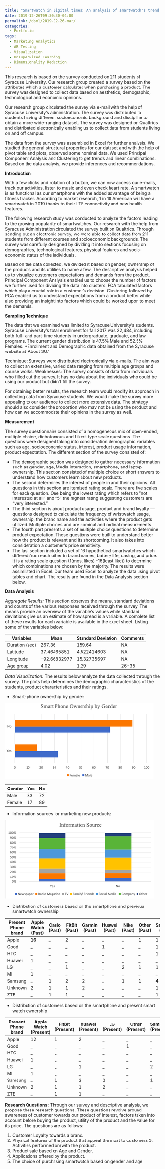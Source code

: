 ```yaml
---
title: "Smartwatch in Digital times: An analysis of smartwatch's trend at Syracuse University"
date: 2019-12-26T09:30:30-04:00
permalink: /dsml/2019-12-26-mar/
categories:
  - Portfolio
tags:
  - Marketing Analytics
  - AB Testing
  - Visualization
  - Unsupervised Learning
  - Dimensionality Reduction
---
```

This research is based on the survey conducted on 211 students of Syracuse University. Our research group created a survey based on the attributes which a customer calculates when purchasing a product. The survey was designed to collect data based on aesthetics, demographic, technological and economic opinions.

Our research group circulated the survey via e-mail with the help of Syracuse University’s administration. The survey was distributed to students having different socioeconomic background and discipline to obtain a more wide-ranging dataset. The survey was designed on Qualtrics and distributed electronically enabling us to collect data from students living on and off campus.

The data from the survey was assembled in Excel for further analysis. We studied the general structural properties for our dataset and with the help of pivot table and plots, observed some nominal data. We used Principal Component Analysis and Clustering to get trends and linear combinations. Based on the data analysis, we provide inferences and recommendations.

**Introduction**

With a few clicks and rotation of a button, we can now access our e-mails, track our activities, listen to music and even check heart rate. A smartwatch is as functional as our smartphone with the added advantage of being a fitness tracker. According to market research, 1 in 10 American will have a smartwatch in 2019 thanks to their LTE connectivity and new health features.

The following research study was conducted to analyze the factors leading to the growing popularity of smartwatches. Our research with the help from Syracuse Administration circulated the survey built on Qualtrics. Through sending out an electronic survey, we were able to collect data from 211 students from different courses and socioeconomic backgrounds. The survey was carefully designed by dividing it into sections focusing on demographics, technological features, physical features and socio-economic status of the individuals.

Based on the data collected, we divided it based on gender, ownership of the products and its utilities to name a few. The descriptive analysis helped us to visualize customer’s expectations and demands from the product. Principal Component Analysis enabled us to choose the number of factors we further used for dividing the data into clusters. PCA tabulated factors which play a crucial role in a customer’s decision. Clustering followed by PCA enabled us to understand expectations from a product better while also providing an insight into factors which could be worked upon to meet the demands.

**Sampling Technique**

The data that we examined was limited to Syracuse University’s students. Syracuse University’s total enrollment for fall 2017 was 22,484, including both full- and part-time students in undergraduate, graduate, and law programs. The current gender distribution is 47.5% Male and 52.5% Females.
*Enrollment and Demographic data obtained from the Syracuse website at ‘About SU.’

Technique: Surveys were distributed electronically via e-mails. The aim was to collect an extensive, varied data ranging from multiple age groups and course works.
Weaknesses: The survey consists of data from individuals who filled out the survey. It has no data about the individuals who could be using our product but didn’t fill the survey.

For obtaining better results, the research team would modify its approach in collecting data from Syracuse students. We would make the survey more appealing to our audience to collect more extensive data. The strategy should also consider the proportion who may not be using the product and how can we accommodate their opinions in the survey as well.

**Measurement**

The survey questionnaire consisted of a homogeneous mix of open-ended, multiple choice, dichotomous and Likert-type scale questions. The questions were designed taking into consideration demographic variables such as age, socioeconomic status, interest, product usage information, product expectation. The different section of the survey consisted of:

- The demographic section was designed to gather necessary information such as gender, age, Media interaction, smartphone, and laptop ownership. This section consisted of multiple choice or short answers to understand how customers learn about new products.
- The second determines the interest of people in and their opinions. All questions in this section are itemized rating scale. There are five scales for each question. One being the lowest rating which refers to “not interested at all” and “5” the highest rating suggesting customers are “very interested.”
- The third section is about product usage, product and brand loyalty — questions designed to calculate the frequency of wristwatch usage, ownership, the brand name and the activities where the product gets utilized. Multiple choices and are nominal and ordinal measurements.
- The fourth part presents a set of multiple choice questions to determine product expectation. These questions were built to understand better how the product is relevant and its shortcoming. It also takes into consideration a customer’s price sensitivity.
- The last section included a set of 16 hypothetical smartwatches which differed from each other in brand names, battery life, casing, and price. It is a rating scale question (1(most likes) -16(least like)) to determine which combinations are chosen by the majority.
The results were assimilated in Excel. Our team used Excel to analyze the data using pivot tables and chart. The results are found in the Data Analysis section below.

**Data Analysis**

*Aggregate Results:* This section observes the means, standard deviations and counts of the various responses received through the survey. The means provide an overview of the variable’s values while standard deviations give us an estimate of how spread is a variable. A complete list of these results for each variable is available in the excel sheet. Listing some of the variables below:

| Variables | Mean | Standard Deviation | Comments |
| --------- | ----- | ----------------- | --------- |
| Duration (sec) | 267.36 | 159.64 | NA |
| Latitude | 37.46465851 | 4.522414603 | NA |
| Longitude | -92.66832977 | 15.32735697 | NA |
| Age group | 4.02 | 1.29 | 26-35 |

*Data Visualization:* The results below analyze the data collected through the survey. The plots help determines the demographic characteristics of the students, product characteristics and their ratings.

- Smart-phone ownership by gender:

<img src="https://github.com/Advaitiyer/advaitiyer.github.io/blob/master/assets/images/applied-analytics/mar2.png?raw=true"/>

| Gender | Yes | No | 
| --------- | ----- | ----- |
| Male | 33 | 72 |
| Female | 17 | 89 |

- Information sources for marketing new products:

<img src="https://github.com/Advaitiyer/advaitiyer.github.io/blob/master/assets/images/applied-analytics/mar3.png?raw=true"/>

- Distribution of customers based on the smartphone and previous smartwatch ownership

| Present Phone brand | Apple Watch (Past) | Casio (Past) | FitBit (Past) | Garmin (Past) | Huawei (Past) | Nike (Past) | Other (Past) | Samsung (Past) | Grand Total |
| ----- | ----- | ----- | ----- | ----- | ----- | ----- | ----- | ----- | ----- |
| Apple | **16** | _ | 2 | _ | _ | _ | 1 | 1 | 20 |
| Good | _ | _ | _ | _ | 1 | _ | _ | 1 | 1 |
| HTC | _ | _ | _ | _ | _ | _ | _ | 1 | 1 |
| Huawei | 1 | _ | _ | _ | _ | _ | _ | _ | 1 |
| LG | _ | _ | 1 | _ | _ | 2 | 1 | 1 | 5 |
| MI | 1 | _ | _ | _ | _ | _ | _ | _ | 1 |
| Samsung | _ | 1 | 2 | 2 | _ | 1 | 1 | **4** | 11 |
| Unknown | 2 | 1 | 1 | 2 | _ | _ | _ | 1 | 7 |
| ZTE | _ | 1 | 1 | _ | _ | _ | _ | 1 | 3 |

- Distribution of customers based on the smartphone and present smart watch ownership

| Present Phone brand | Apple Watch (Present) | FitBit (Present) | Huawei (Present) | LG (Present) | Other (Present) | Samsung (Present) | Grand Total |
| ----- | ----- | ----- | ----- | ----- | ----- | ----- | ----- |
| Apple | 12 | 1 | 2 | _ | _ | _ | 1 |
| Good | _ | _ | _ | _ | 1 | _ | _ |
| HTC | _ | _ | _ | _ | _ | _ | _ |
| Huawei | 1 | _ | _ | _ | _ | _ | _ |
| LG | _ | _ | 1 | _ | _ | 2 | 1 |
| MI | 1 | _ | _ | _ | _ | _ | _ |
| Samsung | _ | 1 | 2 | 2 | _ | 1 | 1 |
| Unknown | 2 | 1 | 1 | 2 | _ | _ | _ |
| ZTE | _ | 1 | 1 | _ | _ | _ | _ |

**Research Questions:** Through our survey and descriptive analysis, we propose these research questions. These questions revolve around awareness of customer towards our product of interest, factors taken into account before buying the product, utility of the product and the value for its price. The questions are as follows:
1. Customer Loyalty towards a brand.
2. Physical features of the product that appeal the most to customers 3. Activities performed on/with the product.
4. Product sale based on Age and Gender.
5. Applications offered by the product.
6. The choice of purchasing smartwatch based on gender and age

